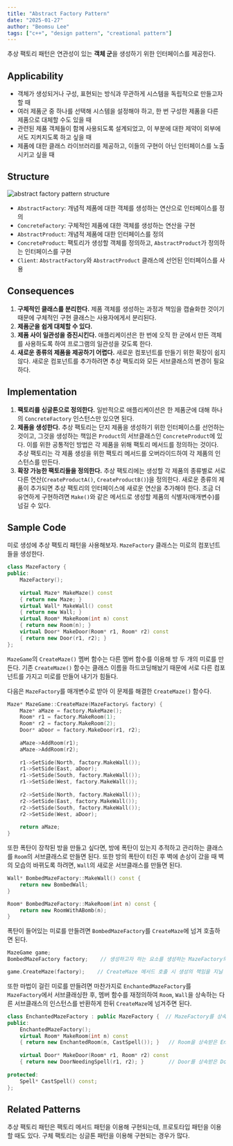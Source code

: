 ```yaml
---
title: "Abstract Factory Pattern"
date: "2025-01-27"
author: "Beomsu Lee"
tags: ["c++", "design pattern", "creational pattern"]
---
```


추상 팩토리 패턴은 연관성이 있는 **객체 군**을 생성하기 위한 인터페이스를 제공한다.

## Applicability

- 객체가 생성되거나 구성, 표현되는 방식과 무관하게 시스템을 독립적으로 만들고자 할 때
- 여러 제품군 중 하나를 선택해 시스템을 설정해야 하고, 한 번 구성한 제품을 다른 제품으로 대체할 수도 있을 때
- 관련된 제품 객체들이 함께 사용되도록 설계되었고, 이 부분에 대한 제약이 외부에서도 지켜지도록 하고 싶을 때
- 제품에 대한 클래스 라이브러리를 제공하고, 이들의 구현이 아닌 인터페이스를 노출시키고 싶을 때

## Structure

![abstract factory pattern structure](images/abstract_factory_pattern_structure.png)

- `AbstractFactory`: 개념적 제품에 대한 객체를 생성하는 연산으로 인터페이스를 정의
- `ConcreteFactory`: 구체적인 제품에 대한 객체를 생성하는 연산을 구현
- `AbstractProduct`: 개념적 제품에 대한 인터페이스를 정의
- `ConcreteProduct`: 팩토리가 생성할 객체를 정의하고, `AbstractProduct`가 정의하는 인터페이스를 구현
- `Client`: `AbstractFactory`와 `AbstractProduct` 클래스에 선언된 인터페이스를 사용 

## Consequences

1. **구체적인 클래스를 분리한다.** 제품 객체를 생성하는 과정과 책임을 캡슐화한 것이기 때문에 구체적인 구현 클래스는 사용자에게서 분리된다.
2. **제품군을 쉽게 대체할 수 있다.** 
3. **제품 사이 일관성을 증진시킨다.** 애플리케이션은 한 번에 오직 한 군에서 만든 객체를 사용하도록 하여 프로그램의 일관성을 갖도록 한다.
4. **새로운 종류의 제품을 제공하기 어렵다.** 새로운 컴포넌트를 만들기 위한 확장이 쉽지 않다. 새로운 컴포넌트를 추가하려면 추상 팩토리와 모든 서브클래스의 변경이 필요하다.

## Implementation

1. **팩토리를 싱글톤으로 정의한다.** 일반적으로 애플리케이션은 한 제품군에 대해 하나의 `ConcreteFactory` 인스턴스만 있으면 된다. 
2. **제품을 생성한다.** 추상 팩토리는 단지 제품을 생성하기 위한 인터페이스를 선언하는 것이고, 그것을 생성하는 책임은 `Product`의 서브클래스인 `ConcreteProduct`에 있다. 이를 위한 공통적인 방법은 각 제품을 위해 팩토리 메서드를 정의하는 것이다. 추상 팩토리는 각 제품 생성을 위한 팩토리 메서드를 오버라이드하여 각 제품의 인스턴스를 만든다. 
3. **확장 가능한 팩토리들을 정의한다.** 추상 팩토리에는 생성할 각 제품의 종류별로 서로 다른 연산(`CreateProductA()`, `CreateProductB()`)을 정의한다. 새로운 종류의 제품이 추가되면 추상 팩토리의 인터페이스에 새로운 연산을 추가해야 한다. 조금 더 유연하게 구현하려면 `Make()`와 같은 메서드로 생성할 제품의 식별자(매개변수)를 넘길 수 있다.

## Sample Code

미로 생성에 추상 팩토리 패턴을 사용해보자. `MazeFactory` 클래스는 미로의 컴포넌트들을 생성한다.

```cpp
class MazeFactory {
public:
    MazeFactory();
    
    virtual Maze* MakeMaze() const
    { return new Maze; }
    virtual Wall* MakeWall() const
    { return new Wall; }
    virtual Room* MakeRoom(int n) const
    { return new Room(n); }
    virtual Door* MakeDoor(Room* r1, Room* r2) const
    { return new Door(r1, r2); }
};
```

`MazeGame`의 `CreateMaze()` 멤버 함수는 다른 멤버 함수를 이용해 방 두 개의 미로를 만든다. 기존 `CreateMaze()` 함수는 클래스 이름을 하드코딩해놨기 때문에 서로 다른 컴포넌트를 가지고 미로를 만들어 내기가 힘들다.

다음은 `MazeFactory`를 매개변수로 받아 이 문제를 해결한 `CreateMaze()` 함수다.

```cpp
Maze* MazeGame::CreateMaze(MazeFactory& factory) {
    Maze* aMaze = factory.MakeMaze();
    Room* r1 = factory.MakeRoom(1);
    Room* r2 = factory.MakeRoom(2);
    Door* aDoor = factory.MakeDoor(r1, r2);
    
    aMaze->AddRoom(r1);
    aMaze->AddRoom(r2);
    
    r1->SetSide(North, factory.MakeWall());
    r1->SetSide(East, aDoor);
    r1->SetSide(South, factory.MakeWall());
    r1->SetSide(West, factory.MakeWall());
    
    r2->SetSide(North, factory.MakeWall());
    r2->SetSide(East, factory.MakeWall());
    r2->SetSide(South, factory.MakeWall());
    r2->SetSide(West, aDoor);
    
    return aMaze;
}
```

또한 폭탄이 장착된 방을 만들고 싶다면, 방에 폭탄이 있는지 추적하고 관리하는 클래스를 `Room`의 서브클래스로 만들면 된다. 또한 방의 폭탄이 터진 후 벽에 손상이 갔을 때 벽의 모습의 바뀌도록 하려면, `Wall`의 새로운 서브클래스를 만들면 된다.

```cpp
Wall* BombedMazeFactory::MakeWall() const {
    return new BombedWall;
}

Room* BombedMazeFactory::MakeRoom(int n) const {
    return new RoomWithABomb(n);
}
```


폭탄이 들어있는 미로를 만들려면 `BombedMazeFactory`를 `CreateMaze`에 넘겨 호출하면 된다.

```cpp
MazeGame game;
BombedMazeFactory factory;    // 생성하고자 하는 요소를 생성하는 MazeFactory의 서브클래스인 BombedMazeFactory의 인스턴스 정의

game.CreateMaze(factory);    // CreateMaze 메서드 호출 시 생성의 책임을 지닐 BombedMazeFactory 인스턴스를 매개변수로 전달
```

또한 마법이 걸린 미로를 만들려면 마찬가지로 `EnchantedMazeFactory`를 `MazeFactory`에서 서브클래싱한 후, 멤버 함수를 재정의하여 `Room`, `Wall`을 상속하는 다른 서브클래스의 인스턴스를 반환하게 한뒤 `CreateMaze`에 넘겨주면 된다.

```cpp
class EnchantedMazeFactory : public MazeFactory {  // MazeFactory를 상속받아 부모 클래스에 정의된 연산을 재정의한 후 구체적인 요소를 생성하여 반환하도록 구현하는 서브클래스
public:
    EnchantedMazeFactory();
    virtual Room* MakeRoom(int n) const
    { return new EnchantedRoom(n, CastSpell()); }   // Room을 상속받은 EnchantedRoom의 인스턴스를 생성하여 반환
    
    virtual Door* MakeDoor(Room* r1, Room* r2) const
    { return new DoorNeedingSpell(r1, r2); }        // Door를 상속받은 DoorNeedingSpell의 인스턴스를 생성하여 반환
    
protected:
    Spell* CastSpell() const;
};
```

## Related Patterns

추상 팩토리 패턴은 팩토리 메서드 패턴을 이용해 구현되는데, 프로토타입 패턴을 이용할 때도 있다. 구체 팩토리는 싱글톤 패턴을 이용해 구현되는 경우가 많다.